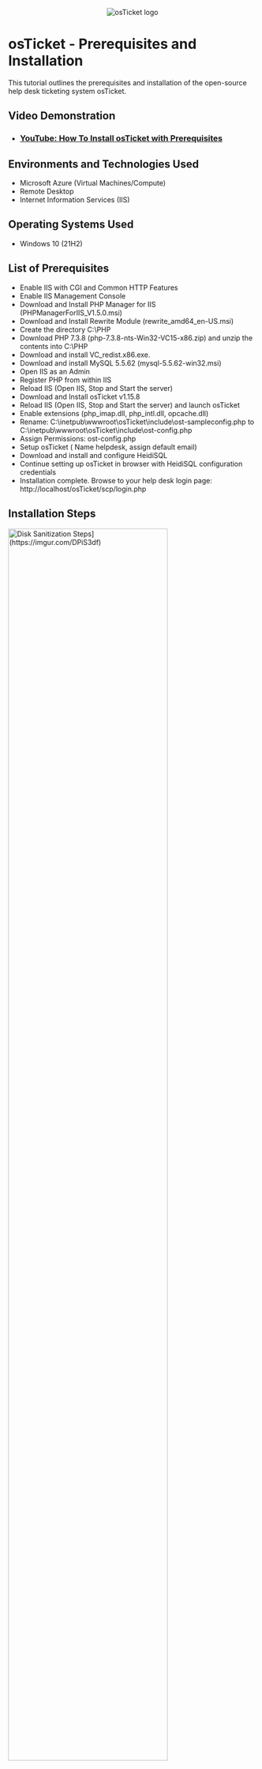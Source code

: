 <p align="center">
<img src="https://i.imgur.com/Clzj7Xs.png" alt="osTicket logo"/>
</p>

<h1>osTicket - Prerequisites and Installation</h1>
This tutorial outlines the prerequisites and installation of the open-source help desk ticketing system osTicket.<br />


<h2>Video Demonstration</h2>

- ### [YouTube: How To Install osTicket with Prerequisites](https://www.youtube.com)

<h2>Environments and Technologies Used</h2>

- Microsoft Azure (Virtual Machines/Compute)
- Remote Desktop
- Internet Information Services (IIS)

<h2>Operating Systems Used </h2>

- Windows 10</b> (21H2)

<h2>List of Prerequisites</h2>

- Enable IIS with CGI and Common HTTP Features
- Enable IIS Management Console
- Download and Install PHP Manager for IIS (PHPManagerForIIS_V1.5.0.msi)
- Download and Install Rewrite Module (rewrite_amd64_en-US.msi)
- Create the directory C:\PHP
- Download PHP 7.3.8 (php-7.3.8-nts-Win32-VC15-x86.zip) and unzip the contents into C:\PHP
- Download and install VC_redist.x86.exe.
- Download and install MySQL 5.5.62 (mysql-5.5.62-win32.msi)
- Open IIS as an Admin
- Register PHP from within IIS
- Reload IIS (Open IIS, Stop and Start the server)
- Download and Install osTicket v1.15.8
- Reload IIS (Open IIS, Stop and Start the server) and launch osTicket
- Enable extensions (php_imap.dll, php_intl.dll, opcache.dll)
- Rename: C:\inetpub\wwwroot\osTicket\include\ost-sampleconfig.php to C:\inetpub\wwwroot\osTicket\include\ost-config.php
- Assign Permissions: ost-config.php
- Setup osTicket ( Name helpdesk, assign default email)
- Download and install and configure HeidiSQL
- Continue setting up osTicket in browser with HeidiSQL configuration credentials
- Installation complete. Browse to your help desk login page: http://localhost/osTicket/scp/login.php

  

<h2>Installation Steps</h2>

<p>
<img src="[https://i.imgur.com/DJmEXEB.png" height="80%" width="80%" alt="Disk Sanitization Steps](https://imgur.com/DPiS3df)"/>
</p>
<p>
1.	Open control panel -> programs -> turn windows features on or off. Go through the list and locate Internet information Services and check the box and expand. Expand world wide web services -> Application Development Features -> check the CGI box. Collapse Application Development Features and Expand Common HTTP Features. Make sure all the boxes within it are checked. Go ahead and click on okay and wait for IIS to install successfully.
</p>
<br />

<p>
<img src="https://i.imgur.com/DJmEXEB.png" height="80%" width="80%" alt="Disk Sanitization Steps"/>
</p>
<p>
Lorem ipsum dolor sit amet, consectetur adipiscing elit, sed do eiusmod tempor incididunt ut labore et dolore magna aliqua. Ut enim ad minim veniam, quis nostrud exercitation ullamco laboris nisi ut aliquip ex ea commodo consequat. Duis aute irure dolor in reprehenderit in voluptate velit esse cillum dolore eu fugiat nulla pariatur.
</p>
<br />

<p>
<img src="https://i.imgur.com/DJmEXEB.png" height="80%" width="80%" alt="Disk Sanitization Steps"/>
</p>
<p>
Lorem ipsum dolor sit amet, consectetur adipiscing elit, sed do eiusmod tempor incididunt ut labore et dolore magna aliqua. Ut enim ad minim veniam, quis nostrud exercitation ullamco laboris nisi ut aliquip ex ea commodo consequat. Duis aute irure dolor in reprehenderit in voluptate velit esse cillum dolore eu fugiat nulla pariatur.
</p>
<br />
